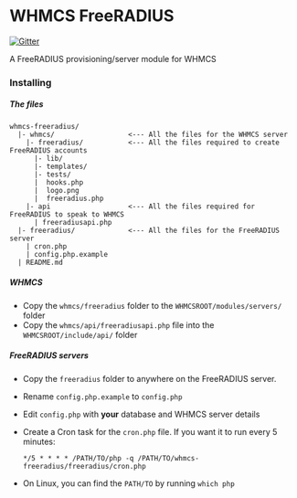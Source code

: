 # WHMCS FreeRADIUS

[![Gitter](https://badges.gitter.im/Join%20Chat.svg)](https://gitter.im/eksoverzero/whmcs-freeradius?utm_source=badge&utm_medium=badge&utm_campaign=pr-badge)

A FreeRADIUS provisioning/server module for WHMCS

### Installing

##### The files

```
whmcs-freeradius/
  |- whmcs/                  <--- All the files for the WHMCS server
    |- freeradius/           <--- All the files required to create FreeRADIUS accounts
      |- lib/
      |- templates/
      |- tests/
      |  hooks.php
      |  logo.png
      |  freeradius.php
    |- api                   <--- All the files required for FreeRADIUS to speak to WHMCS
      | freeradiusapi.php
  |- freeradius/             <--- All the files for the FreeRADIUS server
    | cron.php
    | config.php.example
  | README.md
```

##### WHMCS

- Copy the `whmcs/freeradius` folder to the `WHMCSROOT/modules/servers/` folder
- Copy the `whmcs/api/freeradiusapi.php` file into the `WHMCSROOT/include/api/` folder

##### FreeRADIUS servers

- Copy the `freeradius` folder to anywhere on the FreeRADIUS server.
- Rename `config.php.example` to `config.php`
- Edit `config.php` with **your** database and WHMCS server details
- Create a Cron task for the `cron.php` file. If you want it to run every 5 minutes:
  
  ```
  */5 * * * * /PATH/TO/php -q /PATH/TO/whmcs-freeradius/freeradius/cron.php
  ```

- On Linux, you can find the `PATH/TO` by running `which php`
